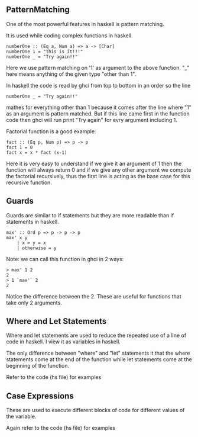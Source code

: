 ## PatternMatching

One of the most powerful features in haskell is pattern matching.

It is used while coding complex functions in haskell.
```
numberOne :: (Eq a, Num a) => a -> [Char]
numberOne 1 = "This is it!!!"
numberOne _ = "Try again!!"
```
Here we use pattern matching on '1' as argument to the above function.
"_" here means anything of the given type "other than 1".

In haskell the code is read by ghci from top to bottom in an order so the line 
```
numberOne _ = "Try again!!"
```
mathes for everything other than 1 because it comes after the line where "1" as an argument is pattern matched. But if this line came first in the function code then ghci will run print "Try again" for evry argument including 1.

Factorial function is a good example:
```
fact :: (Eq p, Num p) => p -> p
fact 1 = 0
fact x = x * fact (x-1)
```
Here it is very easy to understand if we give it an argument of 1 then the function will always return 0 and if we give any other argument we compute the factorial recursively, thus the first line is acting as the base case for this recursive function.

## Guards

Guards are similar to if statements but they are more readable than if statements in haskell.
```
max' :: Ord p => p -> p -> p
max' x y 
    | x > y = x
    | otherwise = y
```
Note: we can call this function in ghci in 2 ways:
```
> max' 1 2
2
> 1 `max'` 2
2
```
Notice the difference between the 2. These are useful for functions that take only 2 arguments.

## Where and Let Statements 

Where and let statements are used to reduce the repeated use of a line of code in haskell. I view it as variables in haskell.

The only difference between "where" and "let" statements it that the where statements come at the end of the function while let statements come at the beginning of the function.

Refer to the code (hs file) for examples

## Case Expressions 

These are used to execute different blocks of code for different values of the variable.

Again refer to the code (hs file) for examples


